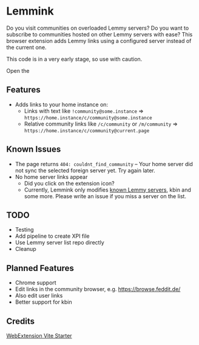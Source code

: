 # Lemmink

Do you visit communities on overloaded Lemmy servers? Do you want to subscribe to communities hosted on other Lemmy servers with ease? This browser extension adds Lemmy links using a configured server instead of the current one.

This code is in a very early stage, so use with caution.

Open the

## Features

- Adds links to your home instance on:
  - Links with text like `!community@some.instance` => `https://home.instance/c/community@some.instance`
  - Relative community links like `/c/community` or `/m/community` => `https://home.instance/c/community@current.page`

## Known Issues

- The page returns `404: couldnt_find_community` – Your home server did not sync the selected foreign server yet. Try again later.
- No home server links appear
  - Did you click on the extension icon?
  - Currently, Lemmink only modifies [known Lemmy servers](https://github.com/maltfield/awesome-lemmy-instances), kbin and some more. Please write an issue if you miss a server on the list.

## TODO

- Testing
- Add pipeline to create XPI file
- Use Lemmy server list repo directly
- Cleanup

## Planned Features

- Chrome support
- Edit links in the community browser, e.g. https://browse.feddit.de/
- Also edit user links
- Better support for kbin

## Credits

[WebExtension Vite Starter](https://github.com/antfu/vitesse-webext)
